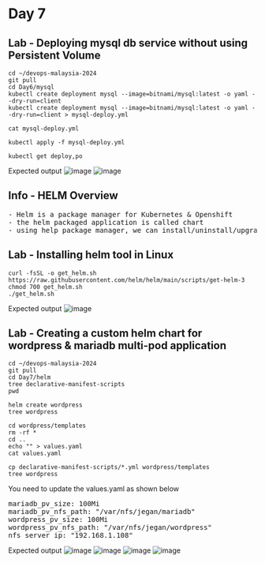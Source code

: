 # Day 7

## Lab - Deploying mysql db service without using Persistent Volume
```
cd ~/devops-malaysia-2024
git pull
cd Day6/mysql
kubectl create deployment mysql --image=bitnami/mysql:latest -o yaml --dry-run=client 
kubectl create deployment mysql --image=bitnami/mysql:latest -o yaml --dry-run=client > mysql-deploy.yml

cat mysql-deploy.yml

kubectl apply -f mysql-deploy.yml

kubectl get deploy,po
```

Expected output
![image](https://github.com/tektutor/devops-malaysia-2024/assets/12674043/3284c9f4-e029-4495-a459-6368b678f146)
![image](https://github.com/tektutor/devops-malaysia-2024/assets/12674043/b47f62b9-387c-417f-a9ab-740848a70064)

## Info - HELM Overview
<pre>
- Helm is a package manager for Kubernetes & Openshift
- the helm packaged application is called chart
- using help package manager, we can install/uninstall/upgrade our application inside Kubernetes/openshift
</pre>

## Lab - Installing helm tool in Linux
```
curl -fsSL -o get_helm.sh https://raw.githubusercontent.com/helm/helm/main/scripts/get-helm-3
chmod 700 get_helm.sh
./get_helm.sh
```

Expected output
![image](https://github.com/tektutor/devops-malaysia-2024/assets/12674043/5ad7c35e-7a50-474e-9594-4af2333a8840)

## Lab - Creating a custom helm chart for wordpress & mariadb multi-pod application
```
cd ~/devops-malaysia-2024
git pull
cd Day7/helm
tree declarative-manifest-scripts
pwd

helm create wordpress
tree wordpress

cd wordpress/templates
rm -rf *
cd ..
echo "" > values.yaml
cat values.yaml

cp declarative-manifest-scripts/*.yml wordpress/templates
tree wordpress
```

You need to update the values.yaml as shown below
<pre>
mariadb_pv_size: 100Mi
mariadb_pv_nfs_path: "/var/nfs/jegan/mariadb"
wordpress_pv_size: 100Mi
wordpress_pv_nfs_path: "/var/nfs/jegan/wordpress"
nfs_server_ip: "192.168.1.108"  
</pre>

Expected output
![image](https://github.com/tektutor/devops-malaysia-2024/assets/12674043/655faefe-8c9d-4205-8066-9714705aedc3)
![image](https://github.com/tektutor/devops-malaysia-2024/assets/12674043/256a565f-4ecd-4435-b7eb-7c975e6f6382)
![image](https://github.com/tektutor/devops-malaysia-2024/assets/12674043/f0991680-0b77-42ee-a9a9-ed299a1c750a)
![image](https://github.com/tektutor/devops-malaysia-2024/assets/12674043/3199c5d0-d79f-42ab-a60f-00f87d69afaa)
